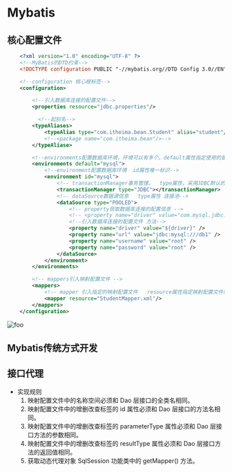 # Mybatis

## 核心配置文件
```xml
    <?xml version="1.0" encoding="UTF-8" ?>
    <!--MyBatis的DTD约束-->
    <!DOCTYPE configuration PUBLIC "-//mybatis.org//DTD Config 3.0//EN" "http://mybatis.org/dtd/mybatis-3-config.dtd">

    <!--configuration 核心根标签-->
    <configuration>

        <!--引入数据库连接的配置文件-->
        <properties resource="jdbc.properties"/>

          <!--起别名-->
        <typeAliases>
            <typeAlias type="com.itheima.bean.Student" alias="student"/>
            <!--<package name="com.itheima.bean"/>-->
        </typeAliase>

        <!--environments配置数据库环境，环境可以有多个。default属性指定使用的是哪个-->
        <environments default="mysql">
            <!--environment配置数据库环境  id属性唯一标识-->
            <environment id="mysql">
                <!-- transactionManager事务管理。  type属性，采用JDBC默认的事务-->
                <transactionManager type="JDBC"></transactionManager>
                <!-- dataSource数据源信息   type属性 连接池-->
                <dataSource type="POOLED">
                    <!-- property获取数据库连接的配置信息 -->
                    <!-- <property name="driver" value="com.mysql.jdbc.Driver" /> -->
                    <!--引入数据库连接的配置文件 方法-->
                    <property name="driver" value="${driver}" />
                    <property name="url" value="jdbc:mysql:///db1" />
                    <property name="username" value="root" />
                    <property name="password" value="root" />
                </dataSource>
            </environment>
        </environments>

        <!-- mappers引入映射配置文件 -->
        <mappers>
            <!-- mapper 引入指定的映射配置文件   resource属性指定映射配置文件的名称 -->
            <mapper resource="StudentMapper.xml"/>
        </mappers>
    </configuration>
```
<img :src="$withBase('/java/mybatis配置文件.png')" alt="foo">


## Mybatis传统方式开发

## 接口代理
- 实现规则
    1. 映射配置文件中的名称空间必须和 Dao 层接口的全类名相同。
    2. 映射配置文件中的增删改查标签的 id 属性必须和 Dao 层接口的方法名相同。
    3. 映射配置文件中的增删改查标签的 parameterType 属性必须和 Dao 层接口方法的参数相同。
    4. 映射配置文件中的增删改查标签的 resultType 属性必须和 Dao 层接口方法的返回值相同。
    5. 获取动态代理对象 SqlSession 功能类中的 getMapper() 方法。
